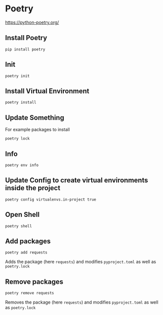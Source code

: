 # Poetry
https://python-poetry.org/
## Install Poetry
`pip install poetry`
## Init
`poetry init`
## Install Virtual Environment
`poetry install`
## Update Something 
For example packages to install

`poetry lock` 
## Info
`poetry env info`

## Update Config to create virtual environments inside the project
`poetry config virtualenvs.in-project true`
## Open Shell
`poetry shell`
## Add packages 
`poetry add requests`

Adds the package (here `requests`) and modifies `pyproject.toml` as well as `poetry.lock`
## Remove packages
`poetry remove requests`

Removes the package (here `requests`) and modifies `pyproject.toml` as well as `poetry.lock`